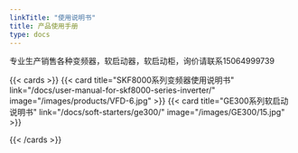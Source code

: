 ```yaml
---
linkTitle: "使用说明书"
title: 产品使用手册
type: docs
---
```


专业生产销售各种变频器，软启动器，软启动柜，询价请联系15064999739

{{< cards >}}
{{< card title="SKF8000系列变频器使用说明书" link="/docs/user-manual-for-skf8000-series-inverter/" image="/images/products/VFD-6.jpg" >}}
 {{< card title="GE300系列软启动说明书" link="/docs/soft-starters/ge300/"  image="/images/GE300/15.jpg" >}}


{{< /cards >}}

